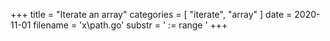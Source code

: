 +++
title = "Iterate an array"
categories = [ "iterate", "array" ]
date = 2020-11-01
filename = 'x\path.go'
substr = ' := range '
+++
